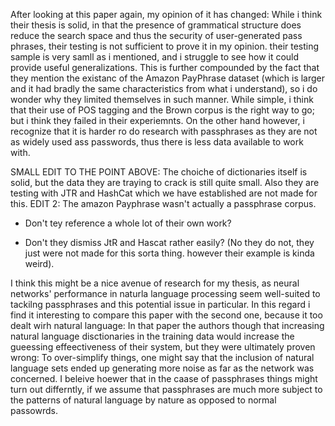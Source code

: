 After looking at this paper again, my opinion of it has changed: While i think their thesis is solid, in that the presence of grammatical structure does reduce the search space and thus the security of user-generated pass phrases, 
their testing is not sufficient to prove it in my opinion. their testing sample is very samll as i mentioned, and i struggle to see how it could provide useful generalizations. This is further compounded by the fact that they mention the existanc of the Amazon PayPhrase dataset (which is larger and it had bradly the same characteristics from what i understand), so i do wonder why they limited themselves in such manner.
While simple, i think that their use of POS tagging and the Brown corpus is the right way to go; but i think they failed in their experiemnts. On the other hand however, i recognize that it is harder ro do research with passphrases as they are not as widely used ass passwords, thus there is less data available to work with.

SMALL EDIT TO THE POINT ABOVE: The choiche of dictionaries itself is solid, but the data they are traying to crack is still quite small. Also they are testing with JTR and HashCat which we have established are not made for this.
EDIT 2: The amazon Payphrase wasn't actually a passphrase corpus.


- Don't tey reference a whole lot of their own work?  

- Don't they dismiss JtR and Hascat rather easily? (No they do not, they just were not made for this sorta thing. however their example is kinda weird).

I think this might be a nice avenue of research for my thesis, as neural networks' performance in naturla language processing seem well-suited to tackilng passphrases and this potential issue in particular. 
In this regard i find it interesting to compare this paper with the second one, because it too dealt wirh natural language: In that paper the authors though that increasing natural language disctionaries in the training data would increase the gueessing effeectiveness of their system, but they were ultimately proven wrong: To over-simplify things, one might say that the inclusion of natural language sets ended up generating more noise as far as the network was concerned.
I beleive hoewer that in the caase of passphrases things might turn out differntly, if we assume that passphrases are much more subject to the patterns of natural language by nature as opposed to normal passowrds.

